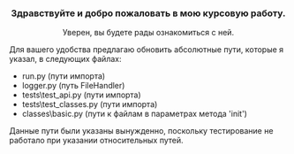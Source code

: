 <div style="text-align: center;"><h3>Здравствуйте и добро пожаловать в мою курсовую работу.
</h3>
Уверен, вы будете рады ознакомиться с ней.</div>

Для вашего удобства предлагаю обновить абсолютные пути,
которые я указал, в следующих файлах:

* run.py (пути импорта)<br>
* logger.py (путь FileHandler)<br>
* tests\test_api.py (пути импорта)<br>
* tests\test_classes.py (пути импорта)<br>
* classes\basic.py (пути к файлам в параметрах метода 'init')<br>

Данные пути были указаны вынужденно, поскольку тестирование не работало при указании относительных путей.
